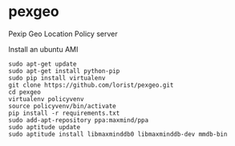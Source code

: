 # pexgeo
Pexip Geo Location Policy server

Install an ubuntu AMI

```
sudo apt-get update
sudo apt-get install python-pip
sudo pip install virtualenv
git clone https://github.com/lorist/pexgeo.git
cd pexgeo
virtualenv policyvenv
source policyvenv/bin/activate
pip install -r requirements.txt
sudo add-apt-repository ppa:maxmind/ppa
sudo aptitude update
sudo aptitude install libmaxminddb0 libmaxminddb-dev mmdb-bin
```

